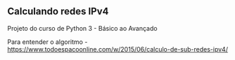 ## Calculando redes IPv4

Projeto do curso de Python 3 - Básico ao Avançado

Para entender o algoritmo - https://www.todoespacoonline.com/w/2015/06/calculo-de-sub-redes-ipv4/